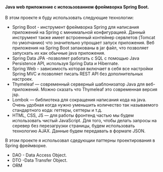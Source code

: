 #### Java web приложение с испозьзованием фреймворка Spring Boot.
 В этом проекте я буду использовать следующие технологии:
- Spring Boot - инструмент фреймворка Spring для написания приложений на Spring с минимальной конфигурацией. Данный инструмент также имеет встроенный контейнер сервлетов (Tomcat по умолчанию) что значительно упрощает запуск приложения. Веб приложения на Spring Boot запакованы в jar файл, что позволяет запускать их как обычные java приложения.
- Spring Data JPA -позволяет работать с SQL с помощью Java Persistence API, используя Spring Data и Hibernate.
- Spring Web - зависимость которая включает в себя все настройки Spring MVC и позволяет писать REST API без дополнительных настроек.
- Thymeleaf — современный серверный шаблонизатор Java для веб-приложений. Можно сказать что Thymeleaf это современная версия jsp.
- Lombok — библиотека для сокращения написания кода на java. Очень удобная когда нужно уменьшить количество так называемого стандартного кода: геттеры, сеттеры и т.д.
- HTML, CSS, JS — для работы фронтенд частью мы будем использовать чистый JavaScript. Для того, чтобы делать запросы на серевер без перезагрузки страницы, будем использовать технологию AJAX. Данные будем передавать в формате JSON.

В этом проекте я испольозвал сдедующии паттерны проектирования в Spring фреймворке.
- DAO - Data Access Object.
- DTO -Data Transfer Object.
- ORM
